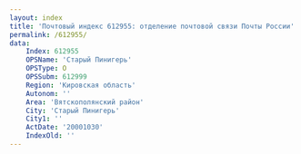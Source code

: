 ```yaml
---
layout: index
title: 'Почтовый индекс 612955: отделение почтовой связи Почты России'
permalink: /612955/
data:
    Index: 612955
    OPSName: 'Старый Пинигерь'
    OPSType: О
    OPSSubm: 612999
    Region: 'Кировская область'
    Autonom: ''
    Area: 'Вятскополянский район'
    City: 'Старый Пинигерь'
    City1: ''
    ActDate: '20001030'
    IndexOld: ''
---
```

